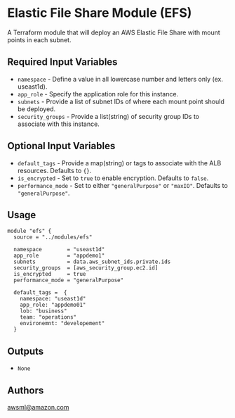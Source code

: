 Elastic File Share Module (EFS)
===========

A Terraform module that will deploy an AWS Elastic File Share with mount points in each subnet.

Required Input Variables
----------------------

- `namespace` - Define a value in all lowercase number and letters only (ex. useast1d).
- `app_role` - Specify the application role for this instance.
- `subnets` - Provide a list of subnet IDs of where each mount point should be deployed.
- `security_groups` - Provide a list(string) of security group IDs to associate with this instance.

Optional Input Variables
----------------------

- `default_tags` - Provide a map(string) or tags to associate with the ALB
resources. Defaults to `{}`.
- `is_encrypted` - Set to `true` to enable encryption. Defaults to `false`.
- `performance_mode` - Set to either `"generalPurpose"` or `"maxIO"`. Defaults to `"generalPurpose"`.

Usage
-----

```hcl
module "efs" {
  source = "../modules/efs"

  namespace        = "useast1d"
  app_role         = "appdemo1"
  subnets          = data.aws_subnet_ids.private.ids
  security_groups  = [aws_security_group.ec2.id]
  is_encrypted     = true
  performance_mode = "generalPurpose"

  default_tags =  {
    namespace: "useast1d"
    app_role: "appdemo01"
    lob: "business"
    team: "operations"
    environemnt: "developement"
  }
```

Outputs
----------------------

- `None`

Authors
----------------------

awsml@amazon.com
